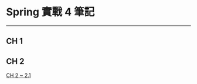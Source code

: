 # Spring 實戰 4 筆記
---

## CH 1
## CH 2
[CH 2 ~ 2.1](https://github.com/memorykghs/Spring-Notes/blob/main/CH%202%20~%202.1.md)
